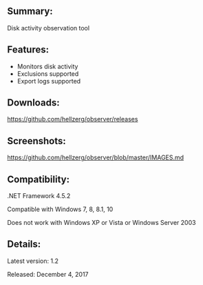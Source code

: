 ## Summary: ##

Disk activity observation tool

## Features: ##

* Monitors disk activity
* Exclusions supported
* Export logs supported

## Downloads: ##
https://github.com/hellzerg/observer/releases

## Screenshots: ##
https://github.com/hellzerg/observer/blob/master/IMAGES.md

## Compatibility: ##

.NET Framework 4.5.2
 
Compatible with Windows 7, 8, 8.1, 10

Does not work with Windows XP or Vista or Windows Server 2003

## Details: ##

Latest version: 1.2

Released: December 4, 2017